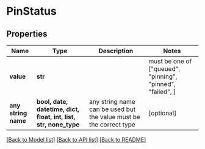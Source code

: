 # PinStatus


## Properties
Name | Type | Description | Notes
------------ | ------------- | ------------- | -------------
**value** | **str** |  |  must be one of ["queued", "pinning", "pinned", "failed", ]
**any string name** | **bool, date, datetime, dict, float, int, list, str, none_type** | any string name can be used but the value must be the correct type | [optional]

[[Back to Model list]](../README.md#documentation-for-models) [[Back to API list]](../README.md#documentation-for-api-endpoints) [[Back to README]](../README.md)


